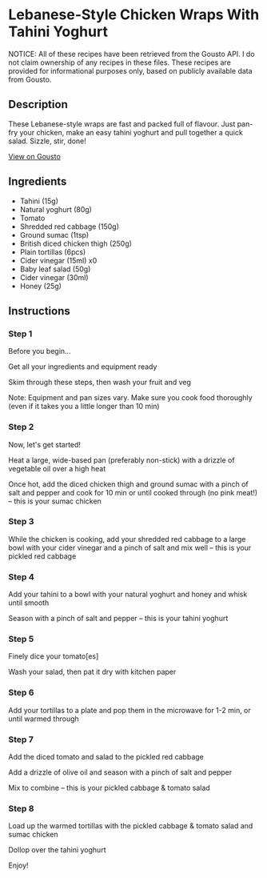 # Lebanese-Style Chicken Wraps With Tahini Yoghurt

NOTICE: All of these recipes have been retrieved from the Gousto API. I do not claim ownership of any recipes in these files. These recipes are provided for informational purposes only, based on publicly available data from Gousto.

## Description

These Lebanese-style wraps are fast and packed full of flavour. Just pan-fry your chicken, make an easy tahini yoghurt and pull together a quick salad. Sizzle, stir, done!

[View on Gousto](https://www.gousto.co.uk/recipes/cookbook/lebanese-style-chicken-wraps-with-tahini-yoghurt)

## Ingredients

- Tahini (15g)
- Natural yoghurt (80g)
- Tomato
- Shredded red cabbage (150g)
- Ground sumac (1tsp)
- British diced chicken thigh (250g)
- Plain tortillas (6pcs)
- Cider vinegar (15ml) x0
- Baby leaf salad (50g)
- Cider vinegar (30ml)
- Honey (25g)

## Instructions


### Step 1

Before you begin...

Get all your ingredients and equipment ready

Skim through these steps, then wash your fruit and veg

Note: Equipment and pan sizes vary. Make sure you cook food thoroughly (even if it takes you a little longer than 10 min)


### Step 2

Now, let's get started!

Heat a large, wide-based pan (preferably non-stick) with a drizzle of vegetable oil over a high heat

Once hot, add the diced chicken thigh and ground sumac with a pinch of salt and pepper and cook for 10 min or until cooked through (no pink meat!) – this is your sumac chicken


### Step 3

While the chicken is cooking, add your shredded red cabbage to a large bowl with your cider vinegar and a pinch of salt and mix well – this is your pickled red cabbage


### Step 4

Add your tahini to a bowl with your natural yoghurt and honey and whisk until smooth

Season with a pinch of salt and pepper – this is your tahini yoghurt


### Step 5

Finely dice your tomato[es]

Wash your salad, then pat it dry with kitchen paper


### Step 6

Add your tortillas to a plate and pop them in the microwave for 1-2 min, or until warmed through


### Step 7

Add the diced tomato and salad to the pickled red cabbage

Add a drizzle of olive oil and season with a pinch of salt and pepper

Mix to combine – this is your pickled cabbage & tomato salad

### Step 8

Load up the warmed tortillas with the pickled cabbage & tomato salad and sumac chicken

Dollop over the tahini yoghurt

Enjoy!

